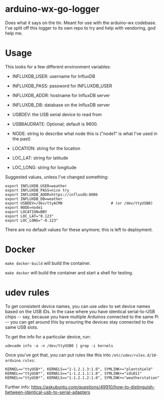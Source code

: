 # arduino-wx-go-logger

Does what it says on the tin.  Meant for use with the arduino-wx
codebase.  I've split off this logger to its own repo to try and help
with vendoring, god help me.

# Usage

This looks for a few different environment variables:

- INFLUXDB_USER: username for InfluxDB

- INFLUXDB_PASS: password for INFLUXDB_USER

- INFLUXDB_ADDR: hostname for InfluxDB server

- INFLUXDB_DB: database on the InfluxDB server

- USBDEV: the USB serial device to read from

- USBBAUDRATE: Optional; default is 9600.

- NODE: string to describe what node this is ("node1" is what I've
  used in the past)

- LOCATION: string for the location

- LOC_LAT: string for latitude

- LOC_LONG: string for longitude

Suggested values, unless I've changed something:

```
export INFLUXDB_USER=weather
export INFLUXDB_PASS=nice try
export INFLUXDB_ADDR=https://influxdb:8086
export INFLUXDB_DB=weather
export USBDEV=/dev/ttyACM0						# (or /dev/ttyUSB0)
export NODE=node1
export LOCATION=BBY
export LOC_LAT="0.123"
export LOC_LONG="-0.123"
```

There are no default values for these anymore; this is left to deployment.

# Docker

`make docker-build` will build the container.

`make docker` will build the container and start a shell for testing.

# udev rules

To get consistent device names, you can use udev to set device names
based on the USB IDs.  In the case where you have identical
serial-to-USB chips -- say, because you have multiple Arduinos
connected to the same Pi -- you can get around this by ensuring the
devices stay connected to the same USB slots.

To get the info for a particular device, run:

```
udevadm info -a -n /dev/ttyUSB0 | grep -i kernels
```

Once you've got that, you can put rules like this into
`/etc/udev/rules.d/10-arduino.rules`:

```
KERNEL=="ttyUSB*", KERNELS=="1-1.2.1.3:1.0", SYMLINK+="plantshield"
KERNEL=="ttyUSB*", KERNELS=="1-1.2.1.1:1.0", SYMLINK+="sds011"
KERNEL=="ttyUSB*", KERNELS=="1-1.2.1.2:1.0", SYMLINK+="weatherstation"
```

Further info:
https://askubuntu.com/questions/49910/how-to-distinguish-between-identical-usb-to-serial-adapters

